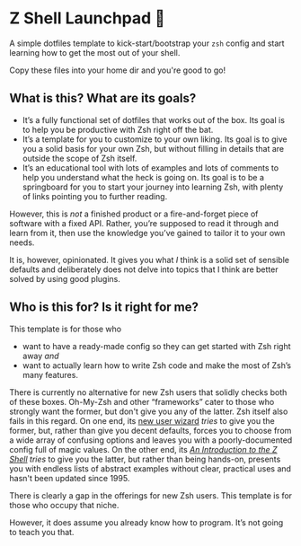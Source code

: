 # Z Shell Launchpad 🚀
A simple dotfiles template to kick-start/bootstrap your `zsh` config and start
learning how to get the most out of your shell.

Copy these files into your home dir and you're good to go!

## What is this? What are its goals?
* It’s a fully functional set of dotfiles that works out of the box. Its goal
  is to help you be productive with Zsh right off the bat.
* It’s a template for you to customize to your own liking. Its goal is to give
  you a solid basis for your own Zsh, but without filling in details that are
  outside the scope of Zsh itself.
* It’s an educational tool with lots of examples and lots of comments to help
  you understand what the heck is going on. Its goal is to be a springboard for
  you to start your journey into learning Zsh, with plenty of links pointing
  you to further reading.

However, this is _not_ a finished product or a fire-and-forget piece of
software with a fixed API. Rather, you’re supposed to read it through and learn
from it, then use the knowledge you’ve gained to tailor it to your own needs.

It is, however, opinionated. It gives you what _I_ think is a solid set of
sensible defaults and deliberately does not delve into topics that I think are
better solved by using good plugins.

## Who is this for? Is it right for me?
This template is for those who
* want to have a ready-made config so they can get started with Zsh right away
  _and_
* want to actually learn how to write Zsh code and make the most of Zsh’s many
  features.

There is currently no alternative for new Zsh users that solidly checks both of
these boxes. Oh-My-Zsh and other “frameworks” cater to those who strongly want
the former, but don't give you any of the latter. Zsh itself also fails in this
regard. On one end, its [new user
wizard](https://github.com/zsh-users/zsh/blob/master/Functions/Newuser/zsh-newuser-install)
_tries_ to give you the former, but, rather than give you decent defaults,
forces you to choose from a wide array of confusing options and leaves you with
a poorly-documented config full of magic values. On the other end, its [_An
Introduction to the Z
Shell_](https://zsh.sourceforge.io/Intro/intro_toc.html) _tries_ to give you
the latter, but rather than being hands-on, presents you with endless lists of
abstract examples without clear, practical uses and hasn't been updated since
1995.

There is clearly a gap in the offerings for new Zsh users. This template is for
those who occupy that niche.

However, it does assume you already know how to program. It’s not going to
teach you that.
